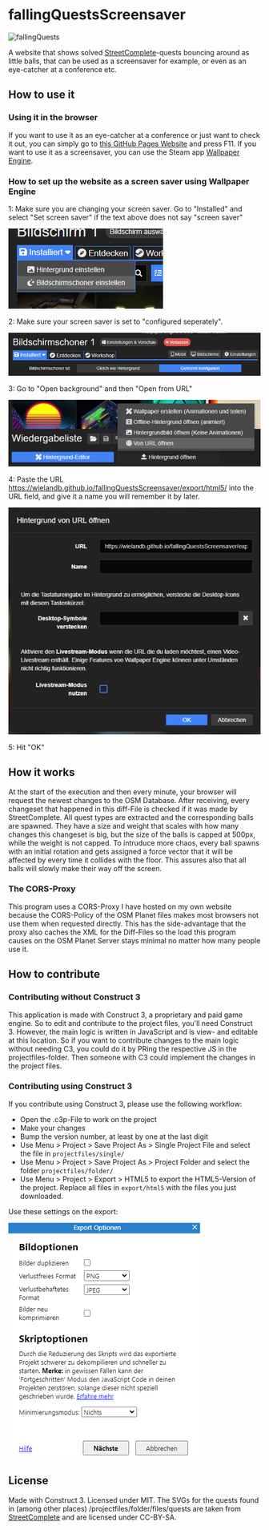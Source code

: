 # fallingQuestsScreensaver
![fallingQuests](https://github.com/wielandb/fallingQuestsScreensaver/assets/29458682/2808da7f-8c2c-43c1-bfd2-748bca1c85c5)

A website that shows solved [StreetComplete](https://github.com/streetcomplete/StreetComplete)-quests bouncing around as little balls, that can be used as a screensaver for example, or even as an eye-catcher at a conference etc.

## How to use it

### Using it in the browser

If you want to use it as an eye-catcher at a conference or just want to check it out, you can simply go to [this GitHub Pages Website](https://wielandb.github.io/fallingQuestsScreensaver/export/html5/) and press F11. If you want to use it as a screensaver, you can use the Steam app [Wallpaper Engine](https://store.steampowered.com/app/431960/Wallpaper_Engine/).

### How to set up the website as a screen saver using Wallpaper Engine

1: Make sure you are changing your screen saver. Go to "Installed" and select "Set screen saver" if the text above does not say "screen saver"

![we-1](readme-assets/we-1.png)

2: Make sure your screen saver is set to "configured seperately".

![we-2](readme-assets/we-2.png)

3: Go to "Open background" and then "Open from URL"

![](readme-assets/we-3.png)

4: Paste the URL https://wielandb.github.io/fallingQuestsScreensaver/export/html5/ into the URL field, and give it a name you will remember it by later.

![we-4](readme-assets/we-4.png)

5: Hit "OK"

## How it works

At the start of the execution and then every minute, your browser will request the newest changes to the OSM Database. After receiving, every changeset that happened in this diff-File is checked if it was made by StreetComplete. All quest types are extracted and the corresponding balls are spawned. They have a size and weight that scales with how many changes this changeset is big, but the size of the balls is capped at 500px, while the weight is not capped. To intruduce more chaos, every ball spawns with an initial rotation and gets assigned a force vector that it will be affected by every time it collides with the floor. This assures also that all balls will slowly make their way off the screen.

### The CORS-Proxy

This program uses a CORS-Proxy I have hosted on my own website because the CORS-Policy of the OSM Planet files makes most browsers not use them when requested directly. This has the side-advantage that the proxy also caches the XML for the Diff-Files so the load this program causes on the OSM Planet Server stays minimal no matter how many people use it.

## How to contribute

### Contributing without Construct 3

This application is made with Construct 3, a proprietary and paid game engine. So to edit and contribute to the project files, you'll need Construct 3. However, the main logic is written in JavaScript and is view- and editable at this location. So if you want to contribute changes to the main logic without needing C3, you could do it by PRing the respective JS in the projectfiles-folder. Then someone with C3 could implement the changes in the project files. 

### Contributing using Construct 3

If you contribute using Construct 3, please use the following workflow:

- Open the .c3p-File to work on the project
- Make your changes
- Bump the version number, at least by one at the last digit
- Use Menu > Project > Save Project As > Single Project File and select the file in `projectfiles/single/`
- Use Menu > Project > Save Project As > Project Folder and select the folder `projectfiles/folder/`
- Use Menu > Project > Export > HTML5 to export the HTML5-Version of the project. Replace all files in `export/html5` with the files you just downloaded.

Use these settings on the export:

![c3-1](readme-assets/c3-1.png)

## License

Made with Construct 3. Licensed under MIT. The SVGs for the quests found in (among other places) /projectfiles/folder/files/quests are taken from [StreetComplete](https://github.com/streetcomplete/StreetComplete/) and are licensed under CC-BY-SA.
